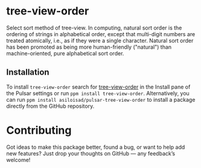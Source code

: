 # tree-view-order

Select sort method of tree-view. In computing, natural sort order is the ordering of strings in alphabetical order, except that multi-digit numbers are treated atomically, i.e., as if they were a single character. Natural sort order has been promoted as being more human-friendly ("natural") than machine-oriented, pure alphabetical sort order.

## Installation

To install `tree-view-order` search for [tree-view-order](https://web.pulsar-edit.dev/packages/tree-view-order) in the Install pane of the Pulsar settings or run `ppm install tree-view-order`. Alternatively, you can run `ppm install asiloisad/pulsar-tree-view-order` to install a package directly from the GitHub repository.

# Contributing

Got ideas to make this package better, found a bug, or want to help add new features? Just drop your thoughts on GitHub — any feedback’s welcome!
